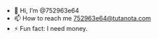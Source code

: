 - 👋 Hi, I’m @752963e64
- 📫 How to reach me 752963e64@tutanota.com
- ⚡ Fun fact: I need money.

<!---
752963e64/752963e64 is a ✨ special ✨ repository because its `README.md` (this file) appears on your GitHub profile.
You can click the Preview link to take a look at your changes.
--->
